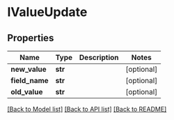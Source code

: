 # IValueUpdate

## Properties
Name | Type | Description | Notes
------------ | ------------- | ------------- | -------------
**new_value** | **str** |  | [optional] 
**field_name** | **str** |  | [optional] 
**old_value** | **str** |  | [optional] 

[[Back to Model list]](../README.md#documentation-for-models) [[Back to API list]](../README.md#documentation-for-api-endpoints) [[Back to README]](../README.md)


